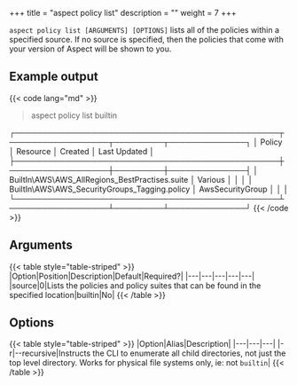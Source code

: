 +++
title = "aspect policy list"
description = ""
weight = 7
+++

`aspect policy list [ARGUMENTS] [OPTIONS]` lists all of the policies within a specified source. If no source is specified, then the policies that come with your version of Aspect will be shown to you.

## Example output

{{< code lang="md" >}}
> aspect policy list builtin

┌────────────────────────────────────────────────┬──────────────────┬─────────┬──────────────┐
│ Policy                                         │ Resource         │ Created │ Last Updated │
├────────────────────────────────────────────────┼──────────────────┼─────────┼──────────────┤
│ BuiltIn\AWS\AWS_AllRegions_BestPractises.suite │ Various          │         │              │
│ BuiltIn\AWS\AWS_SecurityGroups_Tagging.policy  │ AwsSecurityGroup │         │              │
└────────────────────────────────────────────────┴──────────────────┴─────────┴──────────────┘
{{< /code >}}

## Arguments
{{< table style="table-striped" >}}
|Option|Position|Description|Default|Required?|
|---|---|---|---|---|
|source|0|Lists the policies and policy suites that can be found in the specified location|builtin|No|
{{< /table >}}

## Options

{{< table style="table-striped" >}}
|Option|Alias|Description|
|---|---|---|
|-r|--recursive|Instructs the CLI to enumerate all child directories, not just the top level directory. Works for physical file systems only, ie: not `builtin`|
{{< /table >}}
